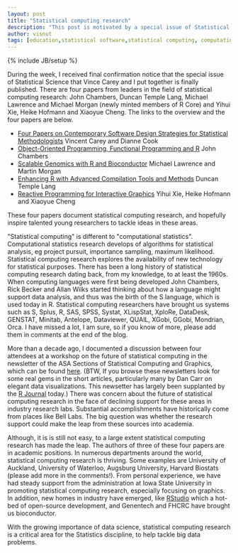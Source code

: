 ```yaml
---
layout: post
title: "Statistical computing research"
description: "This post is motivated by a special issue of Statistical Science"
author: visnut
tags: [education,statistical software,statistical computing, computational statistics,data visualization,interactive graphics,R,ggplot2,cranvas]
---
```


{% include JB/setup %}

During the week, I received final confirmation notice that the special issue of Statistical Science that Vince Carey and I put together is finally published. There are four papers from leaders in the field of statistical computing research: John Chambers, Duncan Temple Lang, Michael Lawrence and Michael Morgan (newly minted members of R Core) and Yihui Xie, Heike Hofmann and Xiaoyue Cheng. The links to the overview and the four papers are below. 

- [Four Papers on Contemporary Software Design Strategies for Statistical Methodologists](http://arxiv.org/abs/1409.8415) Vincent Carey and Dianne Cook
- [Object-Oriented Programming, Functional Programming and R](http://arxiv.org/abs/1409.3531) John Chambers
- [Scalable Genomics with R and Bioconductor](http://arxiv.org/abs/1409.2864) Michael Lawrence and Martin Morgan
- [Enhancing R with Advanced Compilation Tools and Methods](http://arxiv.org/abs/1409.3144) Duncan Temple Lang
- [Reactive Programming for Interactive Graphics](http://arxiv.org/abs/1409.7256) Yihui Xie, Heike Hofmann and Xiaoyue Cheng

These four papers document statistical computing research, and hopefully inspire talented young researchers to tackle ideas in these areas. 

"Statistical computing" is different to "computational statistics". Computational statistics research develops of algorithms for statistical analysis, eg project pursuit, importance sampling, maximum likelihood. Statistical computing research explores the availability of new technology for statistical purposes. There has been a long history of statistical computing research dating back, from my knowledge, to at least the 1960s. When computing languages were first being developed John Chambers, Rick Becker and Allan Wilks started thinking about how a language might support data analysis, and thus was the birth of the S language, which is used today in R. Statistical computing researchers have brought us systems such as S, Splus, R, SAS, SPSS, Systat, XLispStat, XploRe, DataDesk, GENSTAT, Minitab, Antelope, Dataviewer, QUAIL, XGobi, GGobi, Mondrian, Orca. I have missed a lot, I am sure, so if you know of more, please add them in comments at the end of the blog.

More than a decade ago, I documented a discussion between four attendees at a workshop on the future of statistical computing in the newsletter of the ASA Sections of Statistical Computing and Graphics, which can be found [here](http://stat-computing.org/newsletter/issues/scgn-13-1.pdf). (BTW, If you browse these newsletters look for some real gems in the short articles, particularly many by Dan Carr on elegant data visualizations. This newsetter has largely been supplanted by the [R Journal](http://journal.r-project.org/) today.) There was concern about the future of statistical computing research in the face of declining support for these areas in industry research labs. Substantial accomplishments have historically come from places like Bell Labs. The big question was whether the research support could make the leap from these sources into academia.  

Although, it is is still not easy, to a large extent statistical computing research has made the leap. The authors of three of these four papers are in academic positions.  In numerous departments around the world, statistical computing research is thriving. Some examples are University of Auckland, University of Waterloo, Augsburg University, Harvard Biostats (please add more in the comments!). From personal experience, we have had steady support from the administration at Iowa State University in promoting statistical computing research, especially focusing on graphics. In addition, new homes in industry have emerged,  like [RStudio](http://www.rstudio.com/) which a hot-bed of open-source development,  and Genentech and FHCRC have brought us bioconductor. 

With the growing importance of data science, statistical computing research is a critical area for the Statistics discipline, to help tackle big data problems. 
